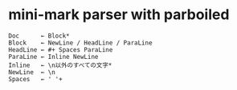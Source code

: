 
# mini-mark parser with parboiled

```
Doc      ← Block*
Block    ← NewLine / HeadLine / ParaLine
HeadLine ← #+ Spaces ParaLine
ParaLine ← Inline NewLine
Inline   ← \n以外のすべての文字*
NewLine  ← \n
Spaces   ← ' '+
```
